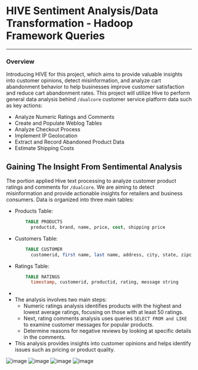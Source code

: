 # HIVE Sentiment Analysis/Data Transformation - Hadoop Framework Queries
---
### Overview
Introducing HIVE for this project, which aims to provide valuable insights into customer opinions, detect misinformation, and analyze cart abandonment behavior to help businesses improve customer satisfaction and reduce cart abandonment rates. This project will utilize Hive to perform general data analysis behind `/dualcore` customer service platform data such as key actions: 
- Analyze Numeric Ratings and Comments
- Create and Populate Weblog Tables
- Analyze Checkout Process
- Implement IP Geolocation
- Extract and Record Abandoned Product Data
- Estimate Shipping Costs

## Gaining The Insight From Sentimental Analysis
The portion applied Hive text processing to analyze customer product ratings and comments for `/dualcore`. We are aiming to detect misinformation and provide actionable insights for retailers and business consumers. Data is organized into three main tables: 
- Products Table:
  ```sql
      TABLE PRODUCTS
        productid, brand, name, price, cost, shipping price
  ```
- Customers Table:
  ```sql
      TABLE CUSTOMER
        customerid, first name, last name, address, city, state, zipcode
  ```
- Ratings Table:
  ```sql
      TABLE RATINGS
        timestamp, customerid, productid, rating, message string
  ```
- 
- The analysis involves two main steps:
  - Numeric ratings analysis identifies products with the highest and lowest average ratings, focusing on those with at least 50 ratings.
  - Next, rating comments analysis uses queries `SELECT FROM and LIKE` to examine customer messages for popular products.
  - Determine reasons for negative reviews by looking at specific details in the comments.
- This analysis provides insights into customer opinions and helps identify issues such as pricing or product quality.

![image](https://github.com/user-attachments/assets/41f6f910-6e59-4ebc-a17a-cd494f799cb9)
![image](https://github.com/user-attachments/assets/b92bb03e-f32b-41d9-a306-5ed5857afb6a)
![image](https://github.com/user-attachments/assets/f6b87be1-afe2-4d6d-8c01-a6df593aa9aa)
![image](https://github.com/user-attachments/assets/f5dc09e4-8e11-4fe1-9a62-c7cfbcf93e6b)


